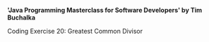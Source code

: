 **'Java Programming Masterclass for Software Developers' by Tim Buchalka**

Coding Exercise 20: Greatest Common Divisor
